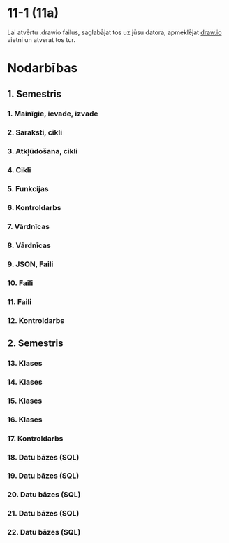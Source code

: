11-1 (11a)
===

Lai atvērtu .drawio failus, saglabājat tos uz jūsu datora, apmeklējat [draw.io](https://app.diagrams.net/) vietni un atverat tos tur.

# Nodarbības
## 1. Semestris
### 1. Mainīgie, ievade, izvade
### 2. Saraksti, cikli
### 3. Atkļūdošana, cikli
### 4. Cikli
### 5. Funkcijas
### 6. Kontroldarbs
### 7. Vārdnīcas
### 8. Vārdnīcas
### 9. JSON, Faili
### 10. Faili
### 11. Faili
### 12. Kontroldarbs

## 2. Semestris
### 13. Klases
### 14. Klases
### 15. Klases
### 16. Klases
### 17. Kontroldarbs
### 18. Datu bāzes (SQL)
### 19. Datu bāzes (SQL)
### 20. Datu bāzes (SQL)
### 21. Datu bāzes (SQL)
### 22. Datu bāzes (SQL)